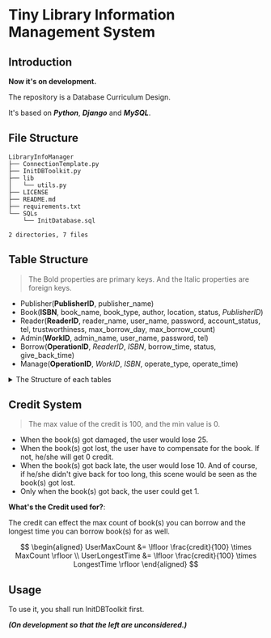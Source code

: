 # Tiny Library Information Management System

## Introduction

**Now it's on development.**

The repository is a Database Curriculum Design.

It's based on _**Python**_, _**Django**_ and _**MySQL**_.

## File Structure
```
LibraryInfoManager
├── ConnectionTemplate.py
├── InitDBToolkit.py
├── lib
│   └── utils.py
├── LICENSE
├── README.md
├── requirements.txt
└── SQLs
    └── InitDatabase.sql

2 directories, 7 files
```

## Table Structure

> The Bold properties are primary keys. And the Italic properties are foreign keys.

- Publisher(**PublisherID**, publisher_name)
- Book(**ISBN**, book_name, book_type, author, location, status, _PublisherID_)
- Reader(**ReaderID**, reader_name, user_name, password, account_status, tel, trustworthiness, max_borrow_day, max_borrow_count)
- Admin(**WorkID**, admin_name, user_name, password, tel)
- Borrow(**OperationID**, _ReaderID_, _ISBN_, borrow_time, status, give_back_time)
- Manage(**OperationID**, _WorkID_, _ISBN_, operate_type, operate_time)

<details>

```sql
mysql> desc Publisher;
+----------------+-------------+------+-----+---------+-------+
| Field          | Type        | Null | Key | Default | Extra |
+----------------+-------------+------+-----+---------+-------+
| PublisherID    | int         | NO   | PRI | NULL    |       |
| publisher_name | varchar(40) | YES  |     | NULL    |       |
+----------------+-------------+------+-----+---------+-------+
2 rows in set (0.00 sec)

mysql> desc Book;
+---------------+-------------+------+-----+---------+-------+
| Field         | Type        | Null | Key | Default | Extra |
+---------------+-------------+------+-----+---------+-------+
| ISBN          | varchar(20) | NO   | PRI | NULL    |       |
| book_name     | varchar(40) | YES  |     | NULL    |       |
| book_type     | varchar(20) | YES  |     | NULL    |       |
| book_author   | varchar(16) | YES  |     | NULL    |       |
| book_location | varchar(80) | YES  |     | NULL    |       |
| book_status   | varchar(15) | YES  |     | NULL    |       |
| PublisherID   | int         | YES  | MUL | NULL    |       |
+---------------+-------------+------+-----+---------+-------+
7 rows in set (0.00 sec)

mysql> desc Reader;
+------------------+-------------+------+-----+---------+-------+
| Field            | Type        | Null | Key | Default | Extra |
+------------------+-------------+------+-----+---------+-------+
| ReaderID         | varchar(20) | NO   | PRI | NULL    |       |
| reader_name      | varchar(40) | YES  |     | NULL    |       |
| user_name        | varchar(20) | YES  |     | NULL    |       |
| password         | varchar(40) | YES  |     | NULL    |       |
| account_status   | varchar(20) | YES  |     | NULL    |       |
| tel              | varchar(11) | YES  |     | NULL    |       |
| trustworthiness  | float       | YES  |     | NULL    |       |
| max_borrow_day   | int         | YES  |     | NULL    |       |
| max_borrow_count | int         | YES  |     | NULL    |       |
+------------------+-------------+------+-----+---------+-------+
9 rows in set (0.00 sec)

mysql> desc Admin;
+------------+-------------+------+-----+---------+-------+
| Field      | Type        | Null | Key | Default | Extra |
+------------+-------------+------+-----+---------+-------+
| WorkID     | varchar(20) | NO   | PRI | NULL    |       |
| admin_name | varchar(40) | YES  |     | NULL    |       |
| user_name  | varchar(20) | YES  |     | NULL    |       |
| password   | varchar(40) | YES  |     | NULL    |       |
| tel        | varchar(11) | YES  |     | NULL    |       |
+------------+-------------+------+-----+---------+-------+
5 rows in set (0.00 sec)

mysql> desc Borrow;
+----------------+-------------+------+-----+---------+-------+
| Field          | Type        | Null | Key | Default | Extra |
+----------------+-------------+------+-----+---------+-------+
| OperationID    | varchar(20) | NO   | PRI | NULL    |       |
| ReaderID       | varchar(20) | YES  | MUL | NULL    |       |
| ISBN           | varchar(20) | YES  | MUL | NULL    |       |
| borrow_time    | date        | YES  |     | NULL    |       |
| status         | varchar(80) | YES  |     | NULL    |       |
| give_back_time | varchar(15) | YES  |     | NULL    |       |
+----------------+-------------+------+-----+---------+-------+
6 rows in set (0.00 sec)

mysql> desc Manage;
+--------------+-------------+------+-----+---------+-------+
| Field        | Type        | Null | Key | Default | Extra |
+--------------+-------------+------+-----+---------+-------+
| OperationID  | varchar(20) | NO   | PRI | NULL    |       |
| WorkID       | varchar(20) | YES  | MUL | NULL    |       |
| ISBN         | varchar(20) | YES  | MUL | NULL    |       |
| operate_type | varchar(20) | YES  |     | NULL    |       |
| operate_time | date        | YES  |     | NULL    |       |
+--------------+-------------+------+-----+---------+-------+
5 rows in set (0.00 sec)
```

<summary>The Structure of each tables</summary>
</details>

## Credit System

> The max value of the credit is 100, and the min value is 0.

- When the book(s) got damaged, the user would lose 25. 
- When the book(s) got lost, the user have to compensate for the book. If not, he/she will get 0 credit. 
- When the book(s) got back late, the user would lose 10. And of course, if he/she didn't give back for too long, this scene would be seen as the book(s) got lost. 
- Only when the book(s) got back, the user could get 1.

**What's the Credit used for?**:

The credit can effect the max count of book(s) you can borrow and the longest time you can borrow book(s) for as well.

$$
\begin{aligned}
UserMaxCount &= \lfloor \frac{credit}{100} \times MaxCount \rfloor \\
UserLongestTime &= \lfloor \frac{credit}{100} \times LongestTime \rfloor
\end{aligned}
$$


## Usage

To use it, you shall run InitDBToolkit first. 

_**(On development so that the left are unconsidered.)**_
